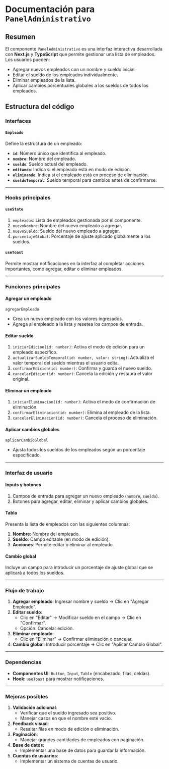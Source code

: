 # Documentación para `PanelAdministrativo`

## Resumen
El componente `PanelAdministrativo` es una interfaz interactiva desarrollada con **Next.js** y **TypeScript** que permite gestionar una lista de empleados. Los usuarios pueden:
- Agregar nuevos empleados con un nombre y sueldo inicial.
- Editar el sueldo de los empleados individualmente.
- Eliminar empleados de la lista.
- Aplicar cambios porcentuales globales a los sueldos de todos los empleados.

## Estructura del código

### Interfaces
#### `Empleado`
Define la estructura de un empleado:
- **`id`**: Número único que identifica al empleado.
- **`nombre`**: Nombre del empleado.
- **`sueldo`**: Sueldo actual del empleado.
- **`editando`**: Indica si el empleado está en modo de edición.
- **`eliminando`**: Indica si el empleado está en proceso de eliminación.
- **`sueldoTemporal`**: Sueldo temporal para cambios antes de confirmarse.

---

### Hooks principales
#### **`useState`**
1. `empleados`: Lista de empleados gestionada por el componente.
2. `nuevoNombre`: Nombre del nuevo empleado a agregar.
3. `nuevoSueldo`: Sueldo del nuevo empleado a agregar.
4. `porcentajeGlobal`: Porcentaje de ajuste aplicado globalmente a los sueldos.

#### **`useToast`**
Permite mostrar notificaciones en la interfaz al completar acciones importantes, como agregar, editar o eliminar empleados.

---

### Funciones principales
#### **Agregar un empleado**
`agregarEmpleado`
- Crea un nuevo empleado con los valores ingresados.
- Agrega al empleado a la lista y resetea los campos de entrada.

#### **Editar sueldo**
1. `iniciarEdicion(id: number)`: Activa el modo de edición para un empleado específico.
2. `actualizarSueldoTemporal(id: number, valor: string)`: Actualiza el valor temporal del sueldo mientras el usuario edita.
3. `confirmarEdicion(id: number)`: Confirma y guarda el nuevo sueldo.
4. `cancelarEdicion(id: number)`: Cancela la edición y restaura el valor original.

#### **Eliminar un empleado**
1. `iniciarEliminacion(id: number)`: Activa el modo de confirmación de eliminación.
2. `confirmarEliminacion(id: number)`: Elimina al empleado de la lista.
3. `cancelarEliminacion(id: number)`: Cancela el proceso de eliminación.

#### **Aplicar cambios globales**
`aplicarCambioGlobal`
- Ajusta todos los sueldos de los empleados según un porcentaje especificado.

---

### Interfaz de usuario
#### **Inputs y botones**
1. Campos de entrada para agregar un nuevo empleado (`nombre`, `sueldo`).
2. Botones para agregar, editar, eliminar y aplicar cambios globales.

#### **Tabla**
Presenta la lista de empleados con las siguientes columnas:
1. **Nombre**: Nombre del empleado.
2. **Sueldo**: Campo editable (en modo de edición).
3. **Acciones**: Permite editar o eliminar al empleado.

#### **Cambio global**
Incluye un campo para introducir un porcentaje de ajuste global que se aplicará a todos los sueldos.

---

### Flujo de trabajo
1. **Agregar empleado**: Ingresar nombre y sueldo → Clic en "Agregar Empleado".
2. **Editar sueldo**:
   - Clic en "Editar" → Modificar sueldo en el campo → Clic en "Confirmar".
   - Opción: Cancelar edición.
3. **Eliminar empleado**:
   - Clic en "Eliminar" → Confirmar eliminación o cancelar.
4. **Cambio global**: Introducir porcentaje → Clic en "Aplicar Cambio Global".

---

### Dependencias
- **Componentes UI**: `Button`, `Input`, `Table` (encabezado, filas, celdas).
- **Hook**: `useToast` para mostrar notificaciones.

---

### Mejoras posibles
1. **Validación adicional**:
   - Verificar que el sueldo ingresado sea positivo.
   - Manejar casos en que el nombre esté vacío.
2. **Feedback visual**:
   - Resaltar filas en modo de edición o eliminación.
3. **Paginación**:
   - Manejar grandes cantidades de empleados con paginación.
4. **Base de datos**:
   - Implementar una base de datos para guardar la información.
5. **Cuentas de usuarios**:
   - Implementar un sistema de cuentas de usuario.
